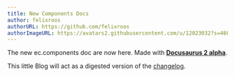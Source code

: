 ```yaml
---
title: New Components Docs
author: felixroos
authorURL: https://github.com/felixroos
authorImageURL: https://avatars2.githubusercontent.com/u/12023032?s=460&v=4
---
```


The new ec.components doc are now here. Made with [**Docusaurus 2 alpha**](https://v2.docusaurus.io/).

This little Blog will act as a digested version of the [changelog](https://entrecode.github.io/ec.components/changelog.html).
